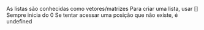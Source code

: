 As listas são conhecidas como vetores/matrizes
Para criar uma lista, usar []
Sempre inicia do 0
Se tentar acessar uma posição que não existe, é undefined